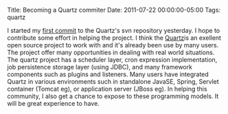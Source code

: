 Title: Becoming a Quartz commiter
Date: 2011-07-22 00:00:00-05:00
Tags: quartz


I started my [first commit](http://svn.terracotta.org/fisheye/changelog/Quartz/?cs=1575) to the Quartz's svn repository yesterday. I hope to contribute some effort in helping the project. I think the [Quartz](http://quartz-scheduler.org/)is an exellent open source project to work with and it's already been use by many users. The project offer many opportunities in dealing with real world situations. The quartz project has a scheduler layer, cron expression implementation, job persistence storage layer (using JDBC), and many framework components such as plugins and listeners. Many users have integrated Quartz in various environments such in standalone JavaSE, Spring, Servlet container (Tomcat eg), or application server (JBoss eg). In helping this community, I also get a chance to expose to these programming models. It will be great experience to have.

